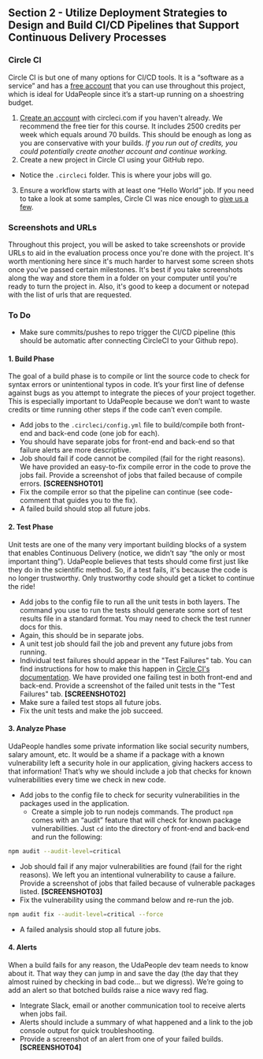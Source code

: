 ## Section 2 - Utilize Deployment Strategies to Design and Build CI/CD Pipelines that Support Continuous Delivery Processes

### Circle CI

Circle CI is but one of many options for CI/CD tools. It is a “software as a service” and has a [free account](https://circleci.com/signup/?source-button=free) that you can use throughout this project, which is ideal for UdaPeople since it’s a start-up running on a shoestring budget. 

1. [Create an account](https://circleci.com/signup/?source-button=free) with circleci.com if you haven't already. We recommend the free tier for this course. It includes 2500 credits per week which equals around 70 builds. This should be enough as long as you are conservative with your builds. _If you run out of credits, you could potentially create another account and continue working._
2. Create a new project in Circle CI using your GitHub repo.
 - Notice the `.circleci` folder. This is where your jobs will go.
3. Ensure a workflow starts with at least one “Hello World” job. If you need to take a look at some samples, Circle CI was nice enough to [give us a few](https://circleci.com/docs/2.0/sample-config).

### Screenshots and URLs

Throughout this project, you will be asked to take screenshots or provide URLs to aid in the evaluation process once you're done with the project. It's worth mentioning here since it's much harder to harvest some screen shots once you've passed certain milestones. It's best if you take screenshots along the way and store them in a folder on your computer until you're ready to turn the project in. Also, it's good to keep a document or notepad with the list of urls that are requested.

### To Do

- Make sure commits/pushes to repo trigger the CI/CD pipeline (this should be automatic after connecting CircleCI to your Github repo).

#### 1. Build Phase

The goal of a build phase is to compile or lint the source code to check for syntax errors or unintentional typos in code. It’s your first line of defense against bugs as you attempt to integrate the pieces of your project together. This is especially important to UdaPeople because we don’t want to waste credits or time running other steps if the code can’t even compile.

- Add jobs to the `.circleci/config.yml` file to build/compile both front-end and back-end code (one job for each). 
- You should have separate jobs for front-end and back-end so that failure alerts are more descriptive.
- Job should fail if code cannot be compiled (fail for the right reasons). We have provided an easy-to-fix compile error in the code to prove the jobs fail. Provide a screenshot of jobs that failed because of compile errors. **[SCREENSHOT01]**
- Fix the compile error so that the pipeline can continue (see code-comment that guides you to the fix).
- A failed build should stop all future jobs.

#### 2. Test Phase

Unit tests are one of the many very important building blocks of a system that enables Continuous Delivery (notice, we didn’t say “the only or most important thing”). UdaPeople believes that tests should come first just like they do in the scientific method. So, if a test fails, it's because the code is no longer trustworthy. Only trustworthy code should get a ticket to continue the ride!

- Add jobs to the config file to run all the unit tests in both layers. The command you use to run the tests should generate some sort of test results file in a standard format. You may need to check the test runner docs for this.
- Again, this should be in separate jobs.
- A unit test job should fail the job and prevent any future jobs from running.
- Individual test failures should appear in the "Test Failures" tab. You can find instructions for how to make this happen in [Circle CI's documentation](https://circleci.com/docs/2.0/collect-test-data/). We have provided one failing test in both front-end and back-end. Provide a screenshot of the failed unit tests in the "Test Failures" tab. **[SCREENSHOT02]**
- Make sure a failed test stops all future jobs.
- Fix the unit tests and make the job succeed.

#### 3. Analyze Phase

UdaPeople handles some private information like social security numbers, salary amount, etc. It would be a shame if a package with a known vulnerability left a security hole in our application, giving hackers access to that information! That’s why we should include a job that checks for known vulnerabilities every time we check in new code.

- Add jobs to the config file to check for security vulnerabilities in the packages used in the application.
  - Create a simple job to run nodejs commands. The product `npm` comes with an “audit” feature that will check for known package vulnerabilities. Just `cd` into the directory of front-end and back-end and run the following:
```bash
npm audit --audit-level=critical
```
- Job should fail if any major vulnerabilities are found (fail for the right reasons). We left you an intentional vulnerability to cause a failure. Provide a screenshot of jobs that failed because of vulnerable packages listed. **[SCREENSHOT03]**
- Fix the vulnerability using the command below and re-run the job.
```bash
npm audit fix --audit-level=critical --force
```
- A failed analysis should stop all future jobs.

#### 4. Alerts

When a build fails for any reason, the UdaPeople dev team needs to know about it. That way they can jump in and save the day (the day that they almost ruined by checking in bad code… but we digress). We’re going to add an alert so that botched builds raise a nice wavy red flag.

- Integrate Slack, email or another communication tool to receive alerts when jobs fail. 
- Alerts should include a summary of what happened and a link to the job console output for quick troubleshooting.
- Provide a screenshot of an alert from one of your failed builds. **[SCREENSHOT04]**
